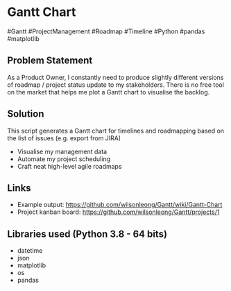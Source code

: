 # Gantt Chart

#Gantt #ProjectManagement #Roadmap #Timeline
#Python #pandas #matplotlib

## Problem Statement
As a Product Owner, I constantly need to produce slightly different versions of roadmap / project status update to my stakeholders. There is no free tool on the market that helps me plot a Gantt chart to visualise the backlog.

## Solution
This script generates a Gantt chart for timelines and roadmapping based on the list of issues (e.g. export from JIRA)
* Visualise my management data
* Automate my project scheduling
* Craft neat high-level agile roadmaps

## Links
* Example output: https://github.com/wilsonleong/Gantt/wiki/Gantt-Chart
* Project kanban board: https://github.com/wilsonleong/Gantt/projects/1

## Libraries used (Python 3.8 - 64 bits)
* datetime
* json
* matplotlib
* os
* pandas

